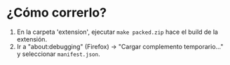 # ¿Cómo correrlo?
1. En la carpeta 'extension', ejecutar `make packed.zip` hace el build de la extensión.
2. Ir a "about:debugging" (Firefox) -> "Cargar complemento temporario..." y seleccionar `manifest.json`.
